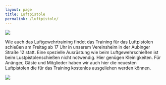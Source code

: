 ```yaml
---
layout: page
title: Luftpistole
permalink: /luftpistole/
---
```

![](/images/uploads/dsc03326.jpg)

Wie auch das Luftgewehrtraining findet das Training für das Luftpistolen schießen am Freitag ab 17 Uhr in unserem Vereinsheim in der Aubinger Straße 12 statt. Eine spezielle Ausrüstung wie beim Luftgewehrschießen ist beim Lustpistolenschießen nicht notwendig. Hier genügen Kleinigkeiten. Für Anänger, Gäste und  Mitglieder haben wir auch hier die neuesten Luftpistolen die für das Training kostenlos ausgeliehen werden können.

![](/images/uploads/dsc03410.jpg)